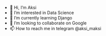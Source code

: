 - 👋 Hi, I’m Aksi
- 👀 I’m interested in Data Science
- 🌱 I’m currently learning Django
- 💞️ I’m looking to collaborate on Google
- 📫 How to reach me in telegram @aksi_maksi

<!---
aksaule-bagytzhanova/aksaule-bagytzhanova is a ✨ special ✨ repository because its `README.md` (this file) appears on your GitHub profile.
You can click the Preview link to take a look at your changes.
--->
